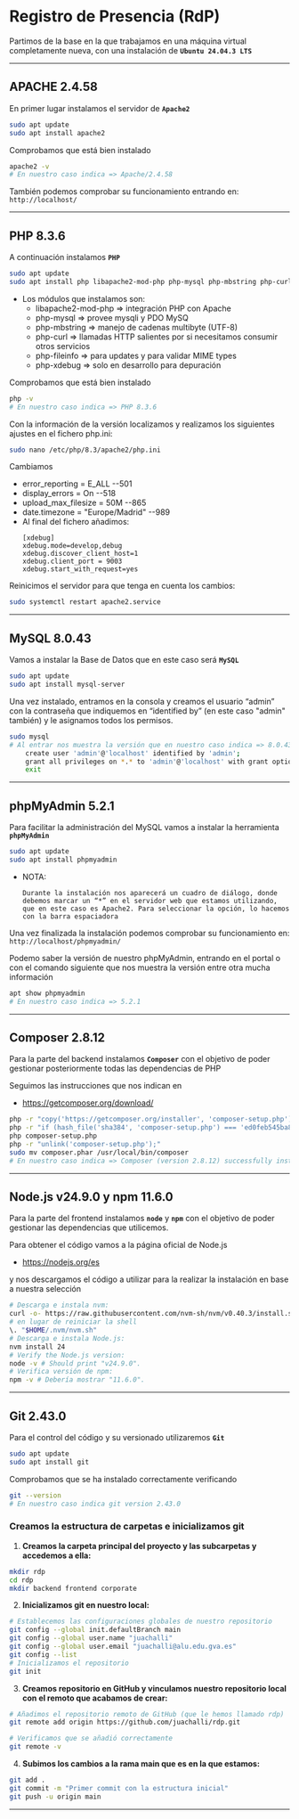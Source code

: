 # Registro de Presencia (RdP)

Partimos de la base en la que trabajamos en una máquina virtual completamente nueva, con una instalación de **`Ubuntu 24.04.3 LTS`**

---
## APACHE 2.4.58

En primer lugar instalamos el servidor de **`Apache2`**

```bash
sudo apt update
sudo apt install apache2
```

Comprobamos que está bien instalado
```bash
apache2 -v
# En nuestro caso indica => Apache/2.4.58
```

También podemos comprobar su funcionamiento entrando en:
`http://localhost/`

---

## PHP 8.3.6

A continuación instalamos **`PHP`**

```bash
sudo apt update
sudo apt install php libapache2-mod-php php-mysql php-mbstring php-curl php-fileinfo php-xdebug
```

- Los módulos que instalamos son:
    - libapache2-mod-php => integración PHP con Apache
    - php-mysql => provee mysqli y PDO MySQ
    - php-mbstring => manejo de cadenas multibyte (UTF-8)
    - php-curl => llamadas HTTP salientes por si necesitamos consumir otros servicios
	- php-fileinfo => para updates y para validar MIME types
	- php-xdebug => solo en desarrollo para depuración

Comprobamos que está bien instalado
```bash
php -v
# En nuestro caso indica => PHP 8.3.6
```

Con la información de la versión localizamos y realizamos los siguientes ajustes en el fichero php.ini:

```bash
sudo nano /etc/php/8.3/apache2/php.ini
```
Cambiamos

- error_reporting = E_ALL --501        
- display_errors = On --518
- upload_max_filesize = 50M --865        
- date.timezone = "Europe/Madrid" --989
- Al final del fichero añadimos:
    ```
    [xdebug]
    xdebug.mode=develop,debug
    xdebug.discover_client_host=1
    xdebug.client_port = 9003
    xdebug.start_with_request=yes
    ```
Reinicimos el servidor para que tenga en cuenta los cambios:

```bash
sudo systemctl restart apache2.service
```

---

## MySQL 8.0.43

Vamos a instalar la Base de Datos que en este caso será **`MySQL`**

```bash
sudo apt update
sudo apt install mysql-server
```

Una vez instalado, entramos en la consola y creamos el usuario “admin” con la contraseña que indiquemos en “identified by” (en este caso "admin" también) y le asignamos todos los permisos.

```bash	
sudo mysql
# Al entrar nos muestra la versión que en nuestro caso indica => 8.0.43
    create user 'admin'@'localhost' identified by 'admin';
    grant all privileges on *.* to 'admin'@'localhost' with grant option;
    exit
```

---

## phpMyAdmin 5.2.1

Para facilitar la administración del MySQL vamos a instalar la herramienta **`phpMyAdmin`** 

```bash
sudo apt update
sudo apt install phpmyadmin
```

- NOTA:
    ```
    Durante la instalación nos aparecerá un cuadro de diálogo, donde debemos marcar un “*” en el servidor web que estamos utilizando, que en este caso es Apache2. Para seleccionar la opción, lo hacemos con la barra espaciadora
    ```

Una vez finalizada la instalación podemos comprobar su funcionamiento en:
`http://localhost/phpmyadmin/`

Podemo saber la versión de nuestro phpMyAdmin, entrando en el portal o con el comando siguiente que nos muestra la versión entre otra mucha información

```bash
apt show phpmyadmin
# En nuestro caso indica => 5.2.1
```

---

## Composer 2.8.12

Para la parte del backend instalamos **`Composer`** con el objetivo de poder gestionar posteriormente todas las dependencias de PHP

Seguimos las instrucciones que nos indican en
- https://getcomposer.org/download/

```bash
php -r "copy('https://getcomposer.org/installer', 'composer-setup.php');"
php -r "if (hash_file('sha384', 'composer-setup.php') === 'ed0feb545ba87161262f2d45a633e34f591ebb3381f2e0063c345ebea4d228dd0043083717770234ec00c5a9f9593792') { echo 'Installer verified'.PHP_EOL; } else { echo 'Installer corrupt'.PHP_EOL; unlink('composer-setup.php'); exit(1); }"
php composer-setup.php
php -r "unlink('composer-setup.php');"
sudo mv composer.phar /usr/local/bin/composer
# En nuestro caso indica => Composer (version 2.8.12) successfully installed 
```

---

## Node.js v24.9.0 y npm 11.6.0

Para la parte del frontend instalamos **`node`** y **`npm`** con el objetivo de poder gestionar las dependencias que utilicemos.

Para obtener el código vamos a la página oficial de Node.js
- https://nodejs.org/es

y nos descargamos el código a utilizar para la realizar la instalación en base a nuestra selección
```bash
# Descarga e instala nvm:
curl -o- https://raw.githubusercontent.com/nvm-sh/nvm/v0.40.3/install.sh | bash
# en lugar de reiniciar la shell
\. "$HOME/.nvm/nvm.sh"
# Descarga e instala Node.js:
nvm install 24
# Verify the Node.js version:
node -v # Should print "v24.9.0".
# Verifica versión de npm:
npm -v # Debería mostrar "11.6.0".
```

---

## Git 2.43.0

Para el control del código y su versionado utilizaremos **`Git`**

```bash
sudo apt update
sudo apt install git
```

Comprobamos que se ha instalado correctamente verificando
```bash
git --version
# En nuestro caso indica git version 2.43.0
```

### Creamos la estructura de carpetas e inicializamos git

1. **Creamos la carpeta principal del proyecto y las subcarpetas y accedemos a ella:**
```bash
mkdir rdp
cd rdp
mkdir backend frontend corporate
```

2. **Inicializamos git en nuestro local:**
```bash
# Establecemos las configuraciones globales de nuestro repositorio
git config --global init.defaultBranch main
git config --global user.name "juachalli"
git config --global user.email "juachalli@alu.edu.gva.es"
git config --list
# Inicializamos el repositorio
git init
```
   
3. **Creamos repositorio en GitHub y vinculamos nuestro repositorio local con el remoto que acabamos de crear:**
```bash
# Añadimos el repositorio remoto de GitHub (que le hemos llamado rdp)
git remote add origin https://github.com/juachalli/rdp.git

# Verificamos que se añadió correctamente
git remote -v
```

4. **Subimos los cambios a la rama main que es en la que estamos:**
```bash
git add .
git commit -m "Primer commit con la estructura inicial"	
git push -u origin main
```
 
---









